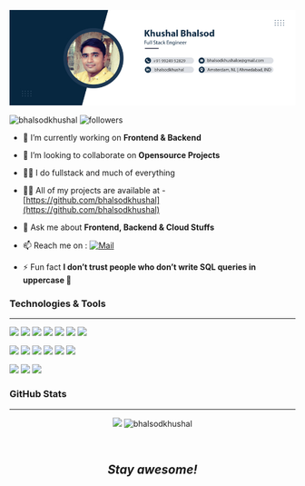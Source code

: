 <!-- Banner-->

[![Header](https://github.com/bhalsodkhushal/BhalsodKhushal/blob/main/assets/cover-image-small.jpg "Header")](https://github.com/bhalsodkhushal)

<!-- Badges-->
<p align="left"> <img src="https://komarev.com/ghpvc/?username=bhalsodkhushal" alt="bhalsodkhushal" /> 
<img src="https://img.shields.io/badge/dynamic/json?style=color=brightgreen&label=Followers&query=followers&url=https://api.github.com/users/bhalsodkhushal" alt="followers" /></p>

<!-- Summary/Portfolio-->

- 🔭 I’m currently working on **Frontend & Backend**

- 👯 I’m looking to collaborate on **Opensource Projects**

- 👨‍💻 I do fullstack and much of everything 

- 👨‍💻 All of my projects are available at - [https://github.com/bhalsodkhushal](https://github.com/bhalsodkhushal)

- 💬 Ask me about **Frontend, Backend & Cloud Stuffs**

- 📫 Reach me on :
  [![Mail](https://img.shields.io/badge/-bhalsodkhushalce@gmail.com-gray?style=flat&logo=gmail&logoColor=red&link=https://www.linkedin.com/in/bhalsodkhushal/)](mailto:bhalsodkhushalce@gmail.com)

- ⚡ Fun fact **I don’t trust people who don’t write SQL queries in uppercase 🤩**

### Technologies & Tools
 ---

![](https://img.shields.io/badge/Code-HTML-informational?style=for-the-badge&logo=HTML5&logoColor=white&color=6666ff)
![](https://img.shields.io/badge/Code-React&nbsp;JS-informational?style=for-the-badge&logo=React&logoColor=white&color=6666ff)
![](https://img.shields.io/badge/Code-Redux-informational?style=for-the-badge&logo=Redux&logoColor=white&color=6666ff)
![](https://img.shields.io/badge/Code-PYTHON-informational?style=for-the-badge&logo=Python&logoColor=white&color=6666ff)
![](https://img.shields.io/badge/Code-PHP-informational?style=for-the-badge&logo=PHP&logoColor=white&color=6666ff)
![](https://img.shields.io/badge/Code-JavaScript-informational?style=for-the-badge&logo=JavaScript&logoColor=white&color=6666ff)
![](https://img.shields.io/badge/Code-Laravel-informational?style=for-the-badge&logo=Laravel&logoColor=white&color=6666ff)

![](https://img.shields.io/badge/Tools-AWS&nbsp;Services-informational?style=for-the-badge&logo=Amazon&logoColor=white&color=6666ff)
![](https://img.shields.io/badge/Tools-AWSAmplify-informational?style=for-the-badge&logo=AWSAmplify&logoColor=white&color=6666ff)
![](https://img.shields.io/badge/Tools-GraphQL-informational?style=for-the-badge&logo=GraphQL&logoColor=white&color=6666ff)
![](https://img.shields.io/badge/Tools-Visual&nbsp;Studio-informational?style=for-the-badge&logo=VisualStudio&logoColor=white&color=6666ff)
![](https://img.shields.io/badge/Tools-Git-informational?style=for-the-badge&logo=Git&logoColor=white&color=6666ff)
![](https://img.shields.io/badge/Tools-Git-informational?style=for-the-badge&logo=Git&logoColor=white&color=6666ff)

![](https://img.shields.io/badge/Database-MySQL-informational?style=for-the-badge&logo=MySQL&logoColor=white&color=6666ff)
![](https://img.shields.io/badge/Database-MongoDB-informational?style=for-the-badge&logo=MongoDB&logoColor=white&color=6666ff)
![](https://img.shields.io/badge/Database-Neo4j-informational?style=for-the-badge&logo=Neo4j&logoColor=white&color=6666ff)
  

### GitHub Stats
---  
<p align="center">
<img src ="https://github-readme-stats.vercel.app/api/top-langs/?username=bhalsodkhushal&hide=html,css">
<img src="https://github-readme-stats.vercel.app/api?username=bhalsodkhushal&show_icons=true&count_private=true&layout=compact" alt="bhalsodkhushal" />
</p>
<br />
<h2 align='center'><i>Stay awesome!</i></h2>
<br />
